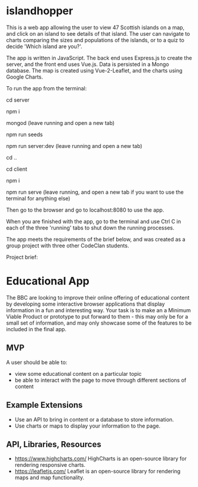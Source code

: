 # islandhopper

This is a web app allowing the user to view 47 Scottish islands on a map, and click on an island to see details of that island.
The user can navigate to charts comparing the sizes and populations of the islands, or to a quiz to decide 'Which island are you?'.

The app is written in JavaScript. The back end uses Express.js to create the server, and the front end uses Vue.js.
Data is persisted in a Mongo database. The map is created using Vue-2-Leaflet, and the charts using Google Charts.

To run the app from the terminal:

cd server

npm i

mongod (leave running and open a new tab)

npm run seeds

npm run server:dev (leave running and open a new tab)

cd ..

cd client

npm i

npm run serve (leave running, and open a new tab if you want to use the terminal for anything else)

Then go to the browser and go to localhost:8080 to use the app.

When you are finished with the app, go to the terminal and use Ctrl C in each of the three 'running' tabs to shut down the running processes.

The app meets the requirements of the brief below, and was created as a group project with three other CodeClan students.

Project brief:


# Educational App

The BBC are looking to improve their online offering of educational content by developing some interactive browser applications that display information in a fun and interesting way. Your task is to make an a Minimum Viable Product or prototype to put forward to them - this may only be for a small set of information, and may only showcase some of the features to be included in the final app.

## MVP

A user should be able to:

- view some educational content on a particular topic
- be able to interact with the page to move through different sections of content

## Example Extensions

- Use an API to bring in content or a database to store information.
- Use charts or maps to display your information to the page.

## API, Libraries, Resources

- https://www.highcharts.com/ HighCharts is an open-source library for rendering responsive charts.
- https://leafletjs.com/ Leaflet is an open-source library for rendering maps and map functionality.
